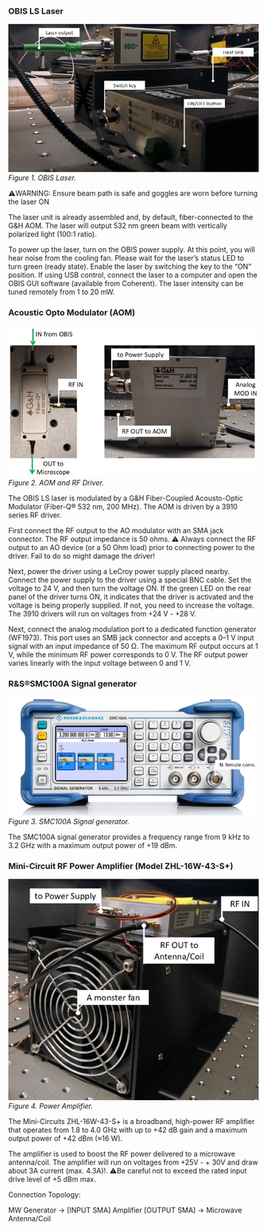 ### OBIS LS Laser

![OBIS LS Laser](../assets/OBIS_Laser.png)<br>
*Figure 1. OBIS Laser.*

⚠️WARNING: Ensure beam path is safe and goggles are worn before turning the laser ON

The laser unit is already assembled and, by default, fiber-connected to the G&H AOM. The laser will output 532 nm green beam with vertically polarized light (100:1 ratio).

To power up the laser, turn on the OBIS power supply. At this point, you will hear noise from the cooling fan. Please wait for the laser’s status LED to turn green (ready state). Enable the laser by switching the key to the “ON” position. If using USB control, connect the laser to a computer and open the OBIS GUI software (available from Coherent). The laser intensity can be tuned remotely from 1 to 20 mW.

### Acoustic Opto Modulator (AOM)

![AOM](../assets/AOM.png)<br>
*Figure 2. AOM and RF Driver.*

The OBIS LS laser is modulated by a G&H Fiber-Coupled Acousto-Optic Modulator (Fiber-Q® 532 nm, 200 MHz). The AOM is driven by a 3910 series RF driver.

First connect the RF output to the AO modulator with an SMA jack connector. The RF output impedance is 50 ohms. ⚠️ Always connect the RF output to an AO device (or a 50 Ohm load) prior to connecting power to the driver. Fail to do so might damage the driver!

Next, power the driver using a LeCroy power supply placed nearby. Connect the power supply to the driver using a special BNC cable. Set the voltage to 24 V, and then turn the voltage ON. If the green LED on the rear panel of the driver turns ON, it indicates that the driver is activated and the voltage is being properly supplied. If not, you need to increase the voltage. The 3910 drivers will run on voltages from +24 V - +28 V.

Next, connect the analog modulation port to a dedicated function generator (WF1973). This port uses an SMB jack connector and accepts a 0–1 V input signal with an input impedance of 50 Ω. The maximum RF output occurs at 1 V, while the minimum RF power corresponds to 0 V. The RF output power varies linearly with the input voltage between 0 and 1 V.

### R&S®SMC100A Signal generator
![SMC100A](../assets/SMC100A.png)<br>
*Figure 3. SMC100A Signal generator.*

The SMC100A signal generator provides a frequency range from 9 kHz to 3.2 GHz with a maximum output power of +19 dBm.

### Mini-Circuit RF Power Amplifier (Model ZHL-16W-43-S+)

![Power Amplifier](../assets/PowerAmp.png)<br>
*Figure 4. Power Amplifier.*

The Mini-Circuits ZHL-16W-43-S+ is a broadband, high-power RF amplifier that operates from 1.8 to 4.0 GHz with up to +42 dB gain and a maximum output power of +42 dBm (≈16 W).

The amplifier is used to boost the RF power delivered to a microwave antenna/coil. The amplifier will run on voltages from +25V - + 30V and draw about 3A current (max. 4.3A)!. 
⚠️Be careful not to exceed the rated input drive level of +5 dBm max.

Connection Topology:

MW Generator  →  [INPUT SMA]  Amplifier  [OUTPUT SMA]  →  Microwave Antenna/Coil















